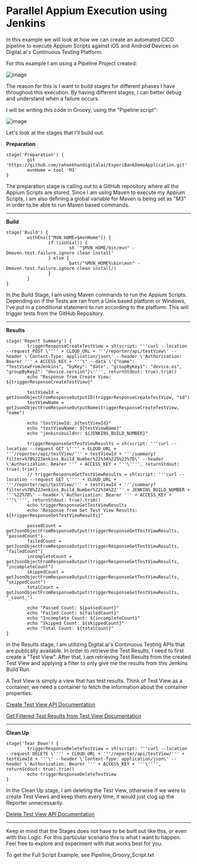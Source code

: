 # Parallel Appium Execution using Jenkins

In this example we will look at how we can create an automated CICD pipeline to execute Appium Scripts against iOS and Android Devices on Digital.ai's Continuous Testing Platform.

For this example I am using a Pipeline Project created:

![image](https://user-images.githubusercontent.com/71343050/183140704-b8b65a70-69e6-46b5-8511-0a420d16821d.png)

The reason for this is I want to build stages for different phases I have throughout this execution. By having different stages, I can better debug and understand when a failure occurs.

I will be writing this code in Groovy, using the "Pipeline script":

![image](https://user-images.githubusercontent.com/71343050/183142120-3879fecd-4d08-482e-9f7a-ae787d3f6a1b.png)

Let's look at the stages that I'll build out:

**Preparation**

```
stage('Preparation') { 
        git 'https://github.com/raheekhandigitalai/ExperiBankDemoApplication.git'
        mvnHome = tool 'M3'
}
```

The preparation stage is calling out to a GitHub repository where all the Appium Scripts are stored.
Since I am using Maven to execute my Appium Scripts, I am also defining a global variable for Maven is being set as "M3" in order to be able to run Maven based commands.

------

**Build**

```
stage('Build') {
        withEnv(["MVN_HOME=$mvnHome"]) {
                if (isUnix()) {
                        sh '"$MVN_HOME/bin/mvn" -Dmaven.test.failure.ignore clean install'
                } else {
                        bat(/"%MVN_HOME%\bin\mvn" -Dmaven.test.failure.ignore clean install/)
                }
        }
}
```

In the Build Stage, I am using Maven commands to run the Appium Scripts. Depending on if the Tests are ran from a Unix based platform or Windows, I've put in a conditional statement to run according to the platform. This will trigger tests from the GitHub Repository.

------

**Results**

```
stage('Report Summary') {
        triggerResponseCreateTestView = sh(script: '''curl --location --request POST \'''' + CLOUD_URL + '''/reporter/api/testView\' --header \'Content-Type: application/json\' --header \'Authorization: Bearer ''' + ACCESS_KEY + '''\' --data \'{"name": "TestViewFromJenkins", "byKey": "date", "groupByKey1": "device.os", "groupByKey2": "device.version"}\'''', returnStdout: true).trim()
        echo "Response from Create View: ${triggerResponseCreateTestView}"
        
        testViewId = getJsonObjectFromResponseOutputID(triggerResponseCreateTestView, "id")
        testViewName = getJsonObjectFromResponseOutputName(triggerResponseCreateTestView, "name")
        
        echo "testViewId: ${testViewId}"
        echo "testViewName: ${testViewName}"
        echo "jenkinsbuildnr: ${JENKINS_BUILD_NUMBER}"
        
        triggerResponseGetTestViewResults = sh(script: '''curl --location --request GET \'''' + CLOUD_URL + '''/reporter/api/testView/''' + testViewId + '''/summary?filter=%7B%22Jenkins_Build_Number%22%3A%225%22%7D\' --header \'Authorization: Bearer ''' + ACCESS_KEY + '''\'''', returnStdout: true).trim()
        // triggerResponseGetTestViewResults = sh(script: '''curl --location --request GET \'''' + CLOUD_URL + '''/reporter/api/testView/''' + testViewId + '''/summary?filter=%7B%22Jenkins_Build_Number%22%3A%22''' + JENKINS_BUILD_NUMBER + '''%22%7D\' --header \'Authorization: Bearer ''' + ACCESS_KEY + '''\'''', returnStdout: true).trim()
        echo triggerResponseGetTestViewResults
        echo "Response from Get Test View Results: ${triggerResponseGetTestViewResults}"
    
        passedCount = getJsonObjectFromResponseOutput(triggerResponseGetTestViewResults, "passedCount")
        failedCount = getJsonObjectFromResponseOutput(triggerResponseGetTestViewResults, "failedCount")
        incompleteCount = getJsonObjectFromResponseOutput(triggerResponseGetTestViewResults, "incompleteCount")
        skippedCount = getJsonObjectFromResponseOutput(triggerResponseGetTestViewResults, "skippedCount")
        totalCount = getJsonObjectFromResponseOutput(triggerResponseGetTestViewResults, "_count_")
        
        echo "Passed Count: ${passedCount}"
        echo "Failed Count: ${failedCount}"
        echo "Incomplete Count: ${incompleteCount}"
        echo "Skipped Count: ${skippedCount}"
        echo "Total Count: ${totalCount}"
}
```

In the Results stage, I am utilizing Digital.ai's Continuous Testing APIs that are publically available. In order to retrieve the Test Results, I need to first create a "Test View". After that, I am retrieving Test Results from the created Test View and applying a filter to only give me the results from this Jenkins Build Run.

A Test View is simply a view that has test results. Think of Test View as a container, we need a container to fetch the information about the container properties.

[Create Test View API Documentation](https://docs.digital.ai/bundle/TE/page/rest_api_-_testview.html#RestAPI-TestView-CreateTestViewsGroup)

[Get Filtered Test Results from Test View Documentation](https://docs.digital.ai/bundle/TE/page/rest_api_-_testview.html#RestAPI-TestView-GetTestCounts)

------

**Clean Up**

```
stage('Tear Down') {
        triggerResponseDeleteTestView = sh(script: '''curl --location --request DELETE \'''' + CLOUD_URL + '''/reporter/api/testView/''' + testViewId + '''\' --header \'Content-Type: application/json\' --header \'Authorization: Bearer ''' + ACCESS_KEY + '''\'''', returnStdout: true).trim()
        echo triggerResponseDeleteTestView
}
```

In the Clean Up stage, I am deleting the Test View, otherwise if we were to create Test Views and keep them every time, it would just clog up the Reporter unnecessarily.

[Delete Test View API Documentation](https://docs.digital.ai/bundle/TE/page/rest_api_-_testview.html#RestAPI-TestView-DeleteTestView)

------

Keep in mind that the Stages does not have to be built out like this, or even with this Logic. For this particular scenario this is what I want to happen. Feel free to explore and experiment with that works best for you.

To get the Full Script Example, see Pipeline_Groovy_Script.txt
